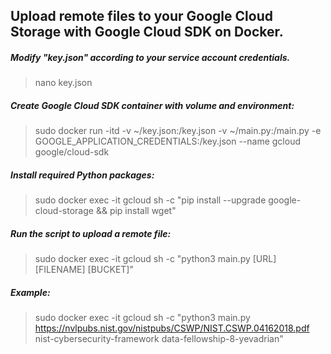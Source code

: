## Upload remote files to your Google Cloud Storage with Google Cloud SDK on Docker.

##### Modify "key.json" according to your service account credentials.
> nano key.json

##### Create Google Cloud SDK container with volume and environment:
> sudo docker run -itd -v ~/key.json:/key.json -v ~/main.py:/main.py -e GOOGLE_APPLICATION_CREDENTIALS:/key.json --name gcloud google/cloud-sdk

##### Install required Python packages:
> sudo docker exec -it gcloud sh -c "pip install --upgrade google-cloud-storage && pip install wget"

##### Run the script to upload a remote file:
> sudo docker exec -it gcloud sh -c "python3 main.py [URL] [FILENAME] [BUCKET]"

##### Example:
> sudo docker exec -it gcloud sh -c "python3 main.py https://nvlpubs.nist.gov/nistpubs/CSWP/NIST.CSWP.04162018.pdf nist-cybersecurity-framework data-fellowship-8-yevadrian"
